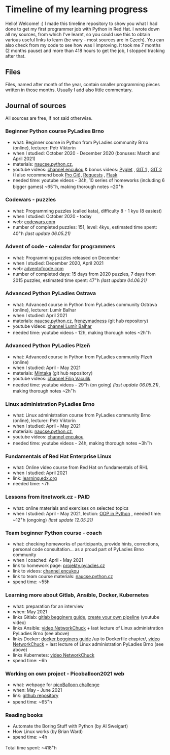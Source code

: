 # Timeline of my learning progress

<div>Hello! Welcome! :)
I made this timeline repository to show you what I had done to get my first programmer job with Python in Red Hat. I wrote down all my sources, from which I've learnt, so you could use this to obtain various useful links to learn (be wary - most sources are in Czech). You can also check from my code to see how was I improving. It took me 7 months (2 months pause) and more than 418 hours to get the job, I stopped tracking after that.</div>

## Files

<div>Files, named after month of the year, contain smaller programming pieces written in those months. Usually I add also little commentary.</div>

## Journal of sources

All sources are free, if not said otherwise.

### Beginner Python course PyLadies Brno

*   what: Beginner course in Python from PyLadies community Brno (online), lecturer: Petr Viktorin
*   when I studied: October 2020 - December 2020 (bonuses: March and April 2021)
*   materials: [naucse.python.cz](https://naucse.python.cz/2020/brno-podzim-pondeli/),
*   youtube videos: [channel encukou](https://www.youtube.com/watch?v=WNHeZFkUzrI&t=3555s&ab_channel=encukou) & bonus videos: [Pyglet](https://www.youtube.com/watch?v=WNHeZFkUzrI&t=3555s&ab_channel=encukou) , [GIT 1](https://youtu.be/zOWcQezeyIU) , [GIT 2](https://youtu.be/bQrs8hhnR48) (I also recommend book [Pro Git](https://git-scm.com/book/en/v2)), [Requests](https://youtu.be/92Ktrldt7QY) , [Flask](https://youtu.be/n2V109UmhUQ)
*   needed time: youtube videos - 34h, 10 series of homeworks (including 6 bigger games) ~65<sup>+</sup>h, making thorough notes ~20<sup>+</sup>h

### Codewars - puzzles

*   what: Programming puzzles (called kata), difficulty 8 - 1 kyu (8 easiest)
*   when I studied: October 2020 - today
*   web: [codewars.com](https://www.codewars.com/)
*   number of completed puzzles: 151, level: 4kyu, estimated time spent: 40<sup>+</sup>h _(last update 06.05.21)_

### Advent of code - calendar for programmers

*   what: Programming puzzles released on December
*   when I studied: December 2020, April 2021
*   web: [adventofcode.com](https://adventofcode.com/)
*   number of completed days: 15 days from 2020 puzzles, 7 days from 2015 puzzles, estimated time spent: 47<sup>+</sup>h _(last update 04.06.21)_

### Advanced Python PyLadies Ostrava

*   what: Advanced course in Python from PyLadies community Ostrava (online), lecturer: Lumír Balhar
*   when I studied: April 2021
*   materials: [naucse.python.cz](https://naucse.python.cz/2020/pyladies-ostrava-podzim-pokrocili/), [frenzymadness](https://github.com/frenzymadness/Advanced_PyLadies) (git hub repository)
*   youtube videos: [channel Lumír Balhar](https://www.youtube.com/watch?v=cVw07Jy8l3M&list=PLtMx05xox2EiASl8pnXmssbxA2rHa4s0s&ab_channel=Lum%C3%ADrBalhar )
*   needed time: youtube videos - 12h, making thorough notes ~2h<sup>+</sup>h

### Advanced Python PyLadies Plzeň

*   what: Advanced course in Python from PyLadies community Plzeň (online)
*   when I studied: April - May 2021
*   materials: [Mintaka](https://github.com/Mintaka/mypyladies_sqlite) (git hub repository)
*   youtube videos: [channel Filip Vaculík](https://www.youtube.com/watch?v=ShOrvC3j52s&list=PL2svwyZ8kybw4zDC7_Gz4_-zsJWS3ngKc&ab_channel=FilipVacul%C3%ADk)
*   needed time: youtube videos - 29<sup>+</sup>h (on going) _(last update 06.05.21)_, making thorough notes ~2h<sup>+</sup>h

### Linux administration PyLadies Brno

*   what: Linux administration course from PyLadies community Brno (online), lecturer: Petr Viktorin
*   when I studied: April - May 2021
*   materials: [naucse.python.cz](https://naucse.python.cz/2020/linux-admin/),
*   youtube videos: [channel encukou](https://www.youtube.com/watch?v=8Lqq5J52lic&list=PLFt-PM7J_H3HNjtAXCCeQPyRioItF1egJ&index=1&ab_channel=encukou)
*   needed time: youtube videos - 24h, making thorough notes ~3h<sup>+</sup>h

### Fundamentals of Red Hat Enterprise Linux

*   what: Online video course from Red Hat on fundamentals of RHL
*   when I studied: April 2021
*   link: [learning.edx.org](https://learning.edx.org/course/course-v1:RedHat+RH066x+3T2020/home)
*   needed time: ~7h

### Lessons from itnetwork.cz - PAID

*   what: online materials and exercises on selected topics
*   when I studied: April - May 2021, lection: [OOP in Python](https://www.itnetwork.cz/python/oop) , needed time: ~12<sup>+</sup>h (ongoing) _(last update 12.05.21)_

### Team beginner Python course - coach

*   what: checking homeworks of participants, provide hints, corrections, personal code consultation... as a proud part of PyLadies Brno community
*   when I coached: April - May 2021
*   link to homework page: [projekty.pyladies.cz](https://projekty.pyladies.cz/)
*   link to videos: [channel encukou](https://www.youtube.com/watch?v=so10Ud-YlKE&list=PLFt-PM7J_H3GJSvIWwJDaAgJjq9W-oWSF&ab_channel=encukou)
*   link to team course materials: [naucse.python.cz](https://naucse.python.cz/2021/online-jaro/)
*   spend time: ~55h

### Learning more about Gitlab, Ansible, Docker, Kubernetes

*   what: preparation for an interview
*   when: May 2021
*   links Gitlab: [gitlab begginers guide](https://embeddedinventor.com/gitlab-a-complete-beginners-guide/), [create your own pipeline](https://www.youtube.com/watch?v=Jav4vbUrqII&ab_channel=ValentinDespa) (youtube video)
*   links Ansible: [video NetworkChuck](https://www.youtube.com/watch?v=5hycyr-8EKs&ab_channel=NetworkChuck) + last lecture of Linux administration PyLadies Brno (see above)
*   links Docker: [docker begginers guide](https://docker-curriculum.com/) /up to Dockerfile chapter/, [video NetworkChuck](https://www.youtube.com/watch?v=eGz9DS-aIeY&ab_channel=NetworkChuck) + last lecture of Linux administration PyLadies Brno (see above)
*   links Kubernetes: [video NetworkChuck](https://www.youtube.com/watch?v=7bA0gTroJjw&ab_channel=NetworkChuck)
*   spend time: ~6h

### Working on own project - Picoballoon2021 web

* what: webpage for [picoBalloon challenge](https://www.hvezdarna.cz/novinky/picoballoon-challenge-2021/)
* when: May - June 2021
* link: [github repository](https://github.com/NelliaS/Picoballoon2021)
* spend time: ~65<sup>+</sup>h

### Reading books
* Automate the Boring Stuff with Python (by Al Sweigart)
* How Linux works (by Brian Ward)
* spend time: ~4h

<div>Total time spent: ~418<sup>+</sup>h</div>
